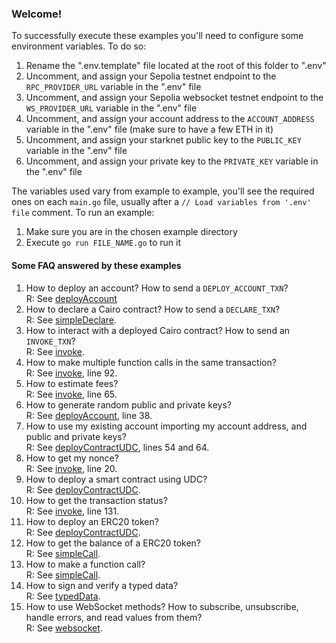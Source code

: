 ### Welcome!
To successfully execute these examples you'll need to configure some environment variables. To do so:

1. Rename the ".env.template" file located at the root of this folder to ".env"
1. Uncomment, and assign your Sepolia testnet endpoint to the `RPC_PROVIDER_URL` variable in the ".env" file
1. Uncomment, and assign your Sepolia websocket testnet endpoint to the `WS_PROVIDER_URL` variable in the ".env" file
1. Uncomment, and assign your account address to the `ACCOUNT_ADDRESS` variable in the ".env" file (make sure to have a few ETH in it)
1. Uncomment, and assign your starknet public key to the `PUBLIC_KEY` variable in the ".env" file
1. Uncomment, and assign your private key to the `PRIVATE_KEY` variable in the ".env" file

The variables used vary from example to example, you'll see the required ones on each `main.go` file, usually after a `// Load variables from '.env' file` comment.
To run an example:

1. Make sure you are in the chosen example directory
1. Execute `go run FILE_NAME.go` to run it

#### Some FAQ answered by these examples
1. How to deploy an account? How to send a `DEPLOY_ACCOUNT_TXN`?  
  R: See [deployAccount](./deployAccount/main.go)
1. How to declare a Cairo contract? How to send a `DECLARE_TXN`?  
  R: See [simpleDeclare](./simpleDeclare/main.go).
1. How to interact with a deployed Cairo contract? How to send an `INVOKE_TXN`?  
  R: See [invoke](./invoke/main.go).
1. How to make multiple function calls in the same transaction?  
  R: See [invoke](./invoke/main.go), line 92.
1. How to estimate fees?  
  R: See [invoke](./invoke/verboseInvoke.go), line 65.
1. How to generate random public and private keys?  
  R: See [deployAccount](./deployAccount/main.go), line 38.
1. How to use my existing account importing my account address, and public and private keys?  
  R: See [deployContractUDC](./deployContractUDC/main.go), lines 54 and 64.
1. How to get my nonce?  
  R: See [invoke](./invoke/verboseInvoke.go), line 20.
1. How to deploy a smart contract using UDC?  
  R: See [deployContractUDC](./deployContractUDC/main.go).
1. How to get the transaction status?  
  R: See [invoke](./invoke/main.go), line 131.
1. How to deploy an ERC20 token?  
  R: See [deployContractUDC](./deployContractUDC/main.go).
1. How to get the balance of a ERC20 token?  
  R: See [simpleCall](./simpleCall/main.go).
1. How to make a function call?  
  R: See [simpleCall](./simpleCall/main.go).
1. How to sign and verify a typed data?  
  R: See [typedData](./typedData/main.go).
1. How to use WebSocket methods? How to subscribe, unsubscribe, handle errors, and read values from them?  
  R: See [websocket](./websocket/main.go).

<!-- TODO: update all examples and FAQ links to code -->